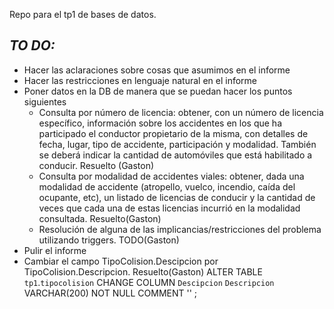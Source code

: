 Repo para el tp1 de bases de datos.

## *TO DO:*

* Hacer las aclaraciones sobre cosas que asumimos en el informe
* Hacer las restricciones en lenguaje natural en el informe
* Poner datos en la DB de manera que se puedan hacer los puntos siguientes
  * Consulta por número de licencia: obtener, con un número de licencia específico,
    información sobre los accidentes en los que ha participado el conductor propietario de
    la misma, con detalles de fecha, lugar, tipo de accidente, participación y modalidad.
    También se deberá indicar la cantidad de automóviles que está habilitado a conducir. Resuelto (Gaston)
  * Consulta por modalidad de accidentes viales: obtener, dada una modalidad de
    accidente (atropello, vuelco, incendio, caída del ocupante, etc), un listado de licencias
    de conducir y la cantidad de veces que cada una de estas licencias incurrió en la
    modalidad consultada.  Resuelto(Gaston)
  * Resolución de alguna de las implicancias/restricciones del problema utilizando triggers. TODO(Gaston)
* Pulir el informe
* Cambiar el campo TipoColision.Descipcion por TipoColision.Descripcion. Resuelto(Gaston) ALTER TABLE `tp1`.`tipocolision` 
                                  CHANGE COLUMN `Descipcion` `Descripcion` VARCHAR(200) NOT NULL COMMENT '' ;


